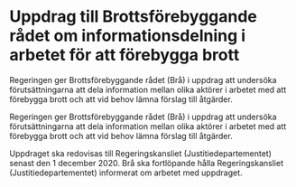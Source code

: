 # Uppdrag till Brottsförebyggande rådet om informationsdelning i arbetet för att förebygga brott

Regeringen ger Brottsförebyggande rådet (Brå) i uppdrag att undersöka förutsättningarna att dela information mellan olika aktörer i arbetet med att förebygga brott och att vid behov lämna förslag till åtgärder.

Regeringen ger Brottsförebyggande rådet (Brå) i uppdrag att undersöka förutsättningarna att dela information mellan olika aktörer i arbetet med att förebygga brott och att vid behov lämna förslag till åtgärder.

Uppdraget ska redovisas till Regeringskansliet (Justitiedepartementet) senast den 1 december 2020. Brå ska fortlöpande hålla Regeringskansliet (Justitiedepartementet) informerat om arbetet med uppdraget.
